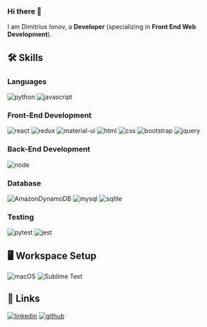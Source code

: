 ### Hi there 👋

I am Dimitrius Ionov, a **Developer** (specializing in **Front End Web Development**).

## 🛠️ Skills

### Languages
![python](https://img.shields.io/badge/Python-3776AB?style=for-the-badge&logo=python&logoColor=white)
![javascript](https://img.shields.io/badge/JavaScript-323330?style=for-the-badge&logo=javascript&logoColor=F7DF1E)

### Front-End Development
![react](https://img.shields.io/badge/React-20232A?style=for-the-badge&logo=react&logoColor=61DAFB)
![redux](https://img.shields.io/badge/Redux-593D88?style=for-the-badge&logo=redux&logoColor=white)
![material-ui](https://img.shields.io/badge/Material_UI-0081CB?style=for-the-badge&logo=material-ui&logoColor=white)
![html](https://img.shields.io/badge/HTML5-E34F26?style=for-the-badge&logo=html5&logoColor=white)
![css](https://img.shields.io/badge/CSS3-1572B6?style=for-the-badge&logo=css3&logoColor=white)
![bootstrap](https://img.shields.io/badge/Bootstrap-563D7C?style=for-the-badge&logo=bootstrap&logoColor=white)
![jquery](https://img.shields.io/badge/jQuery-0769AD?style=for-the-badge&logo=jquery&logoColor=white)

### Back-End Development
![node](https://img.shields.io/badge/Node.js-339933?style=for-the-badge&logo=node-dot-js&logoColor=white)
### Database
![AmazonDynamoDB](https://img.shields.io/badge/AmazonDynamoDB-47A248?style=for-the-badge&logo=AmazonDynamoDB&logoColor=white)
![mysql](https://img.shields.io/badge/MySQL-00000F?style=for-the-badge&logo=mysql&logoColor=white)
![sqlite](https://img.shields.io/badge/SQLite-07405E?style=for-the-badge&logo=sqlite&logoColor=white)
### Testing
![pytest](https://img.shields.io/badge/Pytest-3776AB?style=for-the-badge&logo=python&logoColor=white)
![jest](https://img.shields.io/badge/Jest-C21325?style=for-the-badge&logo=jest&logoColor=white)
## 🖥️ Workspace Setup
![macOS](https://img.shields.io/badge/macOS-0071C5?style=for-the-badge&logo=macOS&logoColor=white)
![Sublime Text](https://img.shields.io/badge/Sublime_Text-007ACC?style=for-the-badge&logo=Sublime-Text&logoColor=white)

## 🔗 Links

[![linkedin](https://img.shields.io/badge/LinkedIn-000000?style=for-the-badge&logo=LinkedIn&logoColor=white)](https://www.linkedin.com/in/dimitrius-ion/)
[![github](https://img.shields.io/badge/GitHub-000000?style=for-the-badge&logo=GitHub&logoColor=white)](https://github.com/dimitrius-ion)
